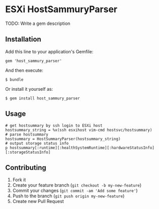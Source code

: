 # ESXi HostSammuryParser

TODO: Write a gem description

## Installation

Add this line to your application's Gemfile:

    gem 'host_sammury_parser'

And then execute:

    $ bundle

Or install it yourself as:

    $ gem install host_sammury_parser

## Usage

    # get hostsummary by ssh login to ESXi host
    hostsummary_string = %x(ssh esxihost vim-cmd hostsvc/hostsummary)
    # parse hostsummary
    hostsummary = HostSummaryParser(hostsummary_string)
    # output storage status info
    p hostsummary[:runtime][:healthSystemRuntime][:hardwareStatusInfo][:storageStatusInfo]

## Contributing

1. Fork it
2. Create your feature branch (`git checkout -b my-new-feature`)
3. Commit your changes (`git commit -am 'Add some feature'`)
4. Push to the branch (`git push origin my-new-feature`)
5. Create new Pull Request
